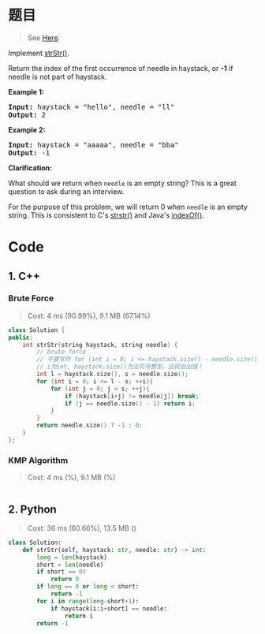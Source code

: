 # 题目

> See [Here](https://leetcode.com/problems/implement-strstr/).

<div><p>Implement <a href="http://www.cplusplus.com/reference/cstring/strstr/" target="_blank">strStr()</a>.</p>

<p>Return the index of the first occurrence of needle in haystack, or <strong>-1</strong> if needle is not part of haystack.</p>

<p><strong>Example 1:</strong></p>

<pre><strong>Input:</strong> haystack = "hello", needle = "ll"
<strong>Output:</strong> 2
</pre>

<p><strong>Example 2:</strong></p>

<pre><strong>Input:</strong> haystack = "aaaaa", needle = "bba"
<strong>Output:</strong> -1
</pre>

<p><strong>Clarification:</strong></p>

<p>What should we return when <code>needle</code> is an empty string? This is a great question to ask during an interview.</p>

<p>For the purpose of this problem, we will return 0 when <code>needle</code> is an empty string. This is consistent to C's&nbsp;<a href="http://www.cplusplus.com/reference/cstring/strstr/" target="_blank">strstr()</a> and Java's&nbsp;<a href="https://docs.oracle.com/javase/7/docs/api/java/lang/String.html#indexOf(java.lang.String)" target="_blank">indexOf()</a>.</p>
</div>

# Code

## 1. C++

### Brute Force

> Cost: 4 ms (90.99%), 9.1 MB (67.14%)

```C++
class Solution {
public:
    int strStr(string haystack, string needle) {
        // brute force
        // 不要写作 for (int i = 0; i <= haystack.size() - needle.size(); ++i)
        // i为int, haystack.size()为无符号整型，比较会出错！
        int l = haystack.size(), s = needle.size();
        for (int i = 0; i <= l - s; ++i){
            for (int j = 0; j < s; ++j){
                if (haystack[i+j] != needle[j]) break;
                if (j == needle.size() - 1) return i;
            }
        }
        return needle.size() ? -1 : 0;
    }
};
```

### KMP Algorithm

> Cost: 4 ms (%), 9.1 MB (%)

```C++

```

## 2. Python

> Cost: 36 ms (60.66%), 13.5 MB ()

```python
class Solution:
    def strStr(self, haystack: str, needle: str) -> int:
        long = len(haystack)
        short = len(needle)
        if short == 0:
            return 0
        if long == 0 or long < short:
            return -1
        for i in range(long-short+1):
            if haystack[i:i+short] == needle:
                return i
        return -1
```
